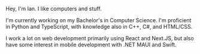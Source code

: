 Hey, I'm Ian. I like computers and stuff.

I'm currently working on my Bachelor's in Computer Science. I'm proficient in Python and TypeScript, with knowledge also in C++, C#, and HTML/CSS.

I work a lot on web development primarily using React and Next.JS, but also have some interest in mobile development with .NET MAUI and Swift. 

<!---
SquishyMona/SquishyMona is a ✨ special ✨ repository because its `README.md` (this file) appears on your GitHub profile.
You can click the Preview link to take a look at your changes.
--->
